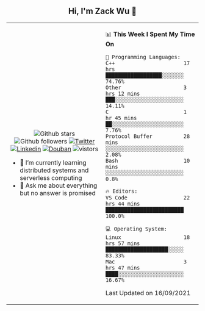 <h2 align="center"> Hi, I'm Zack Wu 👋 </h2>

<table>
    <tr>
        <td valign="center" width="50%">
            <p align="center">
              <img src="https://img.shields.io/github/stars/keithnull?style=social" alt="Github stars" />
              <img src="https://img.shields.io/github/followers/keithnull?style=social" alt="Github followers" />
              <a href="https://twitter.com/_zackwu"><img src="https://img.shields.io/badge/@__zackwu-1DA1F2?style=flat&logo=Twitter&logoColor=white" alt="Twitter"/></a>
              <a href="https://www.linkedin.com/in/wuzhengke/?locale=en_US"><img src="https://img.shields.io/badge/@wuzhengke-0073b1?style=flat&logo=LinkedIn&logoColor=white" alt="Linkedin" /></a>
              <a href="https://www.douban.com/people/keith1"><img src="https://img.shields.io/badge/@keith1-007722?style=flat&logo=Douban&logoColor=white" alt="Douban" /></a>
              <img src="https://visitor-badge.glitch.me/badge?page_id=keithnull" alt="vistors" />
            </p>
            <ul>
                <li>🌱 I’m currently learning distributed systems and serverless computing</li>
                <li>💬 Ask me about everything but no answer is promised</li>
            </ul>
        </td>
       <td valign="top" width="50%">
    
<!--START_SECTION:waka-->
📊 **This Week I Spent My Time On** 

```text
💬 Programming Languages: 
C++                      17 hrs              ██████████████████░░░░░░░   74.76% 
Other                    3 hrs 12 mins       ███░░░░░░░░░░░░░░░░░░░░░░   14.11% 
C                        1 hr 45 mins        ██░░░░░░░░░░░░░░░░░░░░░░░   7.76% 
Protocol Buffer          28 mins             ░░░░░░░░░░░░░░░░░░░░░░░░░   2.08% 
Bash                     10 mins             ░░░░░░░░░░░░░░░░░░░░░░░░░   0.8%

🔥 Editors: 
VS Code                  22 hrs 44 mins      █████████████████████████   100.0%

💻 Operating System: 
Linux                    18 hrs 57 mins      ████████████████████░░░░░   83.33% 
Mac                      3 hrs 47 mins       ████░░░░░░░░░░░░░░░░░░░░░   16.67%

```


 Last Updated on 16/09/2021
<!--END_SECTION:waka-->
</td></tr>
</table>


